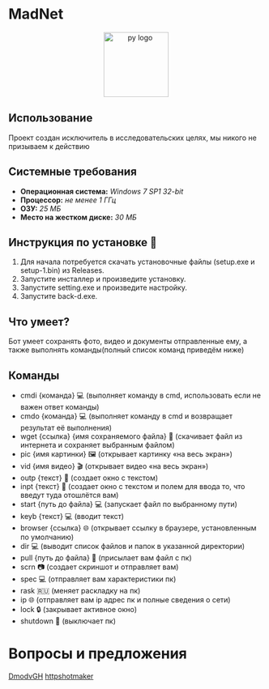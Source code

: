 # MadNet
<div  align="center">
    <p>
        <a  href="#">
            <img  src="https://raw.github.com/DmodvGH/BackDoorBot/87f35e87f9f14877840359d4228a1ee2e49ac913/img/logo.png"  width="128px"  height="128px"  alt="py logo" />
        </a>
    </p>
</div>

## Использование
Проект создан исключитель в исследовательских целях, мы никого не призываем к действию

## Системные требования
- **Операционная система:** _Windows 7 SP1 32-bit_ 
- **Процессор:** _не менее 1 ГГц_
- **ОЗУ:** _25 МБ_
- **Место на жестком диске:** _30 МБ_

## Инструкция по установке 💾
1. Для начала потребуется скачать установочные файлы (setup.exe и setup-1.bin) из Releases.
2. Запустите инсталлер и произведите установку.
3. Запустите setting.exe и произведите настройку.
4. Запустите back-d.exe.

## Что умеет?
Бот умеет сохранять фото, видео и документы отправленные ему, а также выполнять команды(полный список команд приведём ниже) 
## Команды
- cmdi {команда} 💻 (выполняет команду в cmd, использовать если не важен ответ команды)
- cmdo {команда} 💻 (выполняет команду в cmd и возвращает результат её выполнения)
- wget {ссылка} {имя сохраняемого файла} 💾 (скачивает файл из интернета и сохраняет выбранным файлом)
- pic {имя картинки} 🖼 (открывает картинку «на весь экран»)
- vid {имя видео} 🎬 (открывает видео «на весь экран»)
- outp {текст} 💬 (создает окно с текстом)
- inpt {текст} 📝 (создает окно с текстом и полем для ввода то, что введут туда отошлётся вам)
- start {путь до файла} 💻 (запускает файл по выбранному пути)
- keyb {текст} 💻 (вводит текст)
- browser {ссылка} 🌐 (открывает ссылку в браузере, установленным по умолчанию)
- dir 💻 (выводит список файлов и папок в указанной директории)
- pull {путь до файла} 💾 (присылает вам файл с пк)
- scrn 📷 (создает скриншот и отправляет вам)
- spec 💻 (отправляет вам характеристики пк)
- rask 🇷🇺 (меняет раскладку на пк)
- ip 🌐 (отправляет вам ip адрес пк и полные сведения о сети)
- lock 🔒 (закрывает активное окно)
- shutdown 🛑 (выключает пк)

# Вопросы и предложения
[DmodvGH](https://t.me/DmodvTG)
[httpshotmaker](https://t.me/httpshotmaker)
